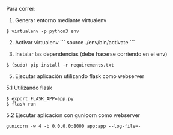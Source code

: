 Para correr:

1. Generar entorno mediante virtualenv

```
$ virtualenv -p python3 env
```
2. Activar virtualenv
´´´
source ./env/bin/activate
´´´

3. Instalar las dependencias (debe hacerse corriendo en el env)
```
$ (sudo) pip install -r requirements.txt
```

5. Ejecutar aplicación utilizando flask como webserver

5.1 Utilizando flask
```
$ export FLASK_APP=app.py
$ flask run
```

5.2 Ejecutar aplicacion con gunicorn como webserver
```
gunicorn -w 4 -b 0.0.0.0:8000 app:app --log-file=-
```
